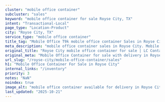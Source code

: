 ```yaml
---
cluster: "mobile office container"
subcluster: "sales"
keyword: "mobile office container for sale Royse City, TX"
intent: "Transactional-Local"
page_type: "Location-Product"
city: "Royse City, TX"
service_type: "mobile office container"
title_tag: "Mobile Office T9k mobile office container Sales in Royse City | LC Container"
meta_description: "mobile office container sales in Royse City. Mobile office containers for workspace solutions. Fast delivery, competitive pricing. Serving mobile office container area. Quote ID: YPZ. Call (214) 524-4168 for your free quote today."
original_title: "Royse City mobile office container for sale | LC Container"
original_meta: "Mobile Office Container for sale with delivery in Royse City, TX. LC Container — local Since 2003. Get pricing today."
url_slug: "/royse-city/mobile-office-container/sales"
h1: "Mobile Office Container For Sale in Royse City"
internal_links: "/inventory"
priority: 3
notes: "NaN"
noindex: true
image_alt: "mobile office container available for delivery in Royse City"
last_updated: "2025-10-21"
---
```


<!-- TODO: Add unique city/inventory copy, images, and internal links here. -->

